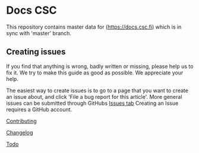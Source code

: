 # Docs CSC

This repository contains master data for
(https://docs.csc.fi) which is in sync with 'master' branch.

## Creating issues

If you find that anything is wrong, badly written or missing, please
help us to fix it. We try to make this guide as good as possible. We
appreciate your help.

The easiest way to create issues is to go to a page that you want to
create an issue about, and click 'File a bug report for this
article'. More general issues can be submitted through GitHubs [Issues tab](https://github.com/CSCfi/csc-user-guide/issues)
Creating an Issue requires a GitHub account.


[Contributing](CONTRIBUTING.md)

[Changelog](CHANGELOG.md)

[Todo](TODO.md)

